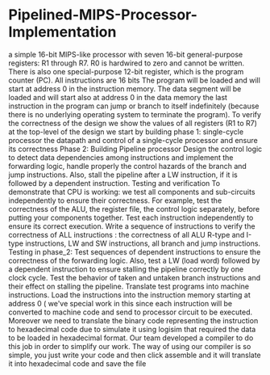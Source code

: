 # Pipelined-MIPS-Processor-Implementation
a simple 16-bit MIPS-like processor with seven 16-bit general-purpose registers: R1 through R7. R0 is hardwired to zero and cannot be written. There is also one special-purpose 12-bit register, which is the program counter (PC). All instructions are 16 bits
The program will be loaded and will start at address 0 in the instruction memory. The data segment will be loaded and will start also at address 0 in the data memory the last instruction in the program can jump or branch to itself indefinitely (because there is no underlying operating system to terminate the program).
To verify the correctness of the design we show the values of all registers (R1 to R7) at the top-level of the design
we start by building phase 1: single-cycle processor
the datapath and control of a single-cycle processor and ensure its correctness
Phase 2: Building Pipeline processor
Design the control logic to detect data dependencies among instructions and implement the forwarding logic, handle properly the control hazards of the branch and jump instructions. Also, stall the pipeline after a LW instruction, if it is followed by a dependent instruction.
Testing and verification
To demonstrate that  CPU is working:
we  test all components and sub-circuits independently to ensure their correctness. For example, test the correctness of the ALU, the register file, the control logic separately, before putting your components together.
 Test each instruction independently to ensure its correct execution.
 Write a sequence of instructions to verify the correctness of ALL instructions : the correctness of all ALU R-type and I-type instructions, LW and SW instructions,  all branch and jump instructions.
 Testing in phase_2: Test sequences of dependent instructions to ensure the correctness of the forwarding logic. Also, test a LW (load word) followed by a dependent instruction to ensure stalling the pipeline correctly by one clock cycle.
 Test the behavior of taken and untaken branch instructions and their effect on stalling the pipeline.
 Translate test programs into machine instructions. Load the instructions into the instruction memory starting at address 0 ( we've special work in this since each instruction will be converted to machine code and send to processor circuit to be executed. Moreover we need to translate the binary code representing the instruction to hexadecimal code due to simulate it using logisim that required the data to be loaded in hexadecimal format.
Our team developed a compiler to do this job in order to simplify our work.
The way of using our compiler is so simple, you just write your code and then click assemble and it will translate it into hexadecimal code and save the file
